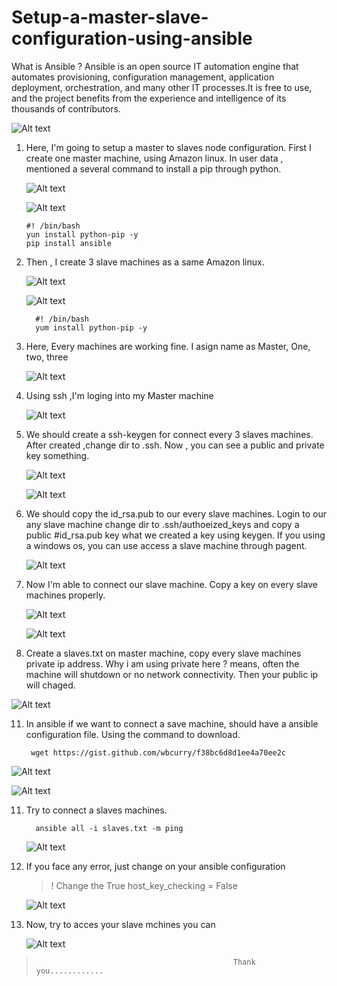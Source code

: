 # Setup-a-master-slave-configuration-using-ansible
What is Ansible ?
      Ansible is an open source IT automation engine that automates provisioning, configuration management, application deployment, 
orchestration, and many other IT processes.It is free to use, and the project benefits from the experience and intelligence of its thousands of contributors.

![Alt text](https://i.ytimg.com/vi/RV5r42mxrQw/maxresdefault.jpg)

1. Here, I'm going to setup a master to slaves node configuration.
   First I create one master machine, using Amazon linux.
   In user data , mentioned a several command to install a pip through python.

   ![Alt text](masslave/1.png)
   
   ![Alt text](masslave/2.png)

       #! /bin/bash
       yun install python-pip -y
       pip install ansible

3. Then , I create 3 slave machines as a same Amazon linux.

   ![Alt text](masslave/3.png)
   
   ![Alt text](masslave/4.png)

         #! /bin/bash
         yum install python-pip -y

4. Here, Every machines are working fine. I asign name as Master, One, two, three

   ![Alt text](masslave/6.png)

5. Using ssh ,I'm loging into my Master machine

   ![Alt text](masslave/7.png)

6. We should create a ssh-keygen for connect every 3 slaves machines. After created ,change dir to .ssh.
   Now , you can see a public and private key something.
   
   ![Alt text](masslave/8.png)
   
   ![Alt text](masslave/9.png)

8. We should copy the id_rsa.pub to our every slave machines. Login to our any slave machine change dir to .ssh/authoeized_keys and
   copy a public #id_rsa.pub key what we created a key using keygen. If you using a windows os, you can use access a slave machine through pagent.

    ![Alt text](masslave/10.png)

9. Now I'm able to connect our slave machine. Copy a key on every slave machines properly.
   
   ![Alt text](masslave/11.png)
   
   ![Alt text](masslave/12.png)

11. Create a slaves.txt on master machine, copy every slave machines private ip address.
   Why i am using private here ? means, often the machine will shutdown or no network connectivity. Then your public ip will chaged.

   ![Alt text](masslave/14.png)

11. In ansible if we want to connect a save machine, should have a ansible configuration file.
   Using the command to download.

         wget https://gist.github.com/wbcurry/f38bc6d8d1ee4a70ee2c
   ![Alt text](masslave/16.png)
   
   ![Alt text](masslave/17.png)

11. Try to connect a slaves machines.
    
          ansible all -i slaves.txt -m ping
    
    ![Alt text](masslave/18.png)

12. If you face any error, just change on your ansible configuration
    > ! Change the True
    > host_key_checking = False

    ![Alt text](masslave/19.png)

13. Now, try to acces your slave mchines you can

    ![Alt text](masslave/20.png)

>                                                 Thank you............
   
